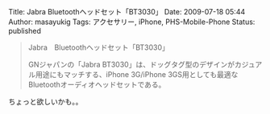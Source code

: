Title: Jabra Bluetoothヘッドセット「BT3030」
Date: 2009-07-18 05:44
Author: masayukig
Tags: アクセサリー, iPhone, PHS-Mobile-Phone
Status: published

> Jabra　Bluetoothヘッドセット「BT3030」
>
> GNジャパンの「Jabra
> BT3030」は、ドッグタグ型のデザインがカジュアル用途にもマッチする、iPhone
> 3G/iPhone 3GS用としても最適なBluetoothオーディオヘッドセットである。

ちょっと欲しいかも。。
